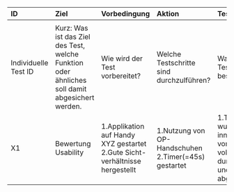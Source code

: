 | ID            | Ziel           | Vorbedingung   | Aktion         | Testkriterien  |
| :--           | :--            | :--            | :--            | :--            |
|<img width=20/>|<img width=200/>|<img width=1000/>|<img width=1000/>|<img width=1000/>|
| Individuelle Test ID | Kurz: Was ist das Ziel des Test, welche Funktion oder ähnliches soll damit abgesichert werden. | Wie wird der Test vorbereitet? | Welche Testschritte sind durchzulführen? | Wann gilt der Test als bestanden? |
| X1 | Bewertung Usability | 1.Applikation auf Handy XYZ gestartet<br /> 2.Gute Sicht-verhältnisse hergestellt| 1.Nutzung von OP-Handschuhen <br />2.Timer(=45s) gestartet| 1.Triage wurde innerhalb von Timer vollständig durchgeführt und abgeschickt.|
